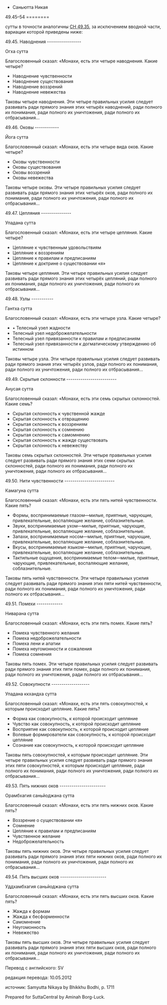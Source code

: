 









* Саньютта Никая


49\.45–54
\=\=\=\=\=\=\=\=



сутты в точности аналогичны [СН 49\.35](/sn49\.35/ru/sv), за исключением вводной части, вариации которой приведены ниже:



49\.45\. Наводнения
\-\-\-\-\-\-\-\-\-\-\-\-\-\-\-\-\-


Огха сутта


Благословенный сказал: «Монахи, есть эти четыре наводнения\. Какие четыре?


* Наводнение чувственности
* Наводнение существования
* Наводнение воззрений
* Наводнение невежества


Таковы четыре наводнения\. Эти четыре правильных усилия следует развивать ради прямого знания этих четырёх наводнений, ради полного их понимания, ради полного их уничтожения, ради полного их отбрасывания…




49\.46\. Оковы
\-\-\-\-\-\-\-\-\-\-\-\-


Йога сутта


Благословенный сказал: «Монахи, есть эти четыре вида оков\. Какие четыре?


* Оковы чувственности
* Оковы существования
* Оковы воззрений
* Оковы невежества


Таковы четыре оковы\. Эти четыре правильных усилия следует развивать ради прямого знания этих четырёх оков, ради полного их понимания, ради полного их уничтожения, ради полного их отбрасывания…




49\.47\. Цепляния
\-\-\-\-\-\-\-\-\-\-\-\-\-\-\-


Упадана сутта


Благословенный сказал: «Монахи, есть эти четыре цепляния\. Какие четыре?


* Цепляние к чувственным удовольствиям
* Цепляние к воззрениям
* Цепляние к правилам и предписаниям
* Цепляние к доктрине о существовании «я»


Таковы четыре цепляния\. Эти четыре правильных усилия следует развивать ради прямого знания этих четырёх цепляний, ради полного их понимания, ради полного их уничтожения, ради полного их отбрасывания…




49\.48\. Узлы
\-\-\-\-\-\-\-\-\-\-\-


Гантха сутта


Благословенный сказал: «Монахи, есть эти четыре узла\. Какие четыре?


* ٭ Телесный узел жадности
* Телесный узел недоброжелательности
* Телесный узел привязанности к правилам и предписаниям
* Телесный узел привязанности к догматическому утверждению об истинном


Таковы четыре узла\. Эти четыре правильных усилия следует развивать ради прямого знания этих четырёх узлов, ради полного их понимания, ради полного их уничтожения, ради полного их отбрасывания…




49\.49\. Скрытые склонности
\-\-\-\-\-\-\-\-\-\-\-\-\-\-\-\-\-\-\-\-\-\-\-\-\-


Анусая сутта


Благословенный сказал: «Монахи, есть эти семь скрытых склонностей\. Какие семь?


* Скрытая склонность к чувственной жажде
* Скрытая склонность к отвращению
* Скрытая склонность к воззрениям
* Скрытая склонность к сомнению
* Скрытая склонность к самомнению
* Скрытая склонность к жажде существовать
* Скрытая склонность к невежеству


Таковы семь скрытых склонностей\. Эти четыре правильных усилия следует развивать ради прямого знания этих семи скрытых склонностей, ради полного их понимания, ради полного их уничтожения, ради полного их отбрасывания…




49\.50\. Нити чувственности
\-\-\-\-\-\-\-\-\-\-\-\-\-\-\-\-\-\-\-\-\-\-\-\-\-


Камагуна сутта


Благословенный сказал: «Монахи, есть эти пять нитей чувственности\. Какие пять?


* Формы, воспринимаемые глазом—милые, приятные, чарующие, привлекательные, воспаляющие желание, соблазнительные\.
* Звуки, воспринимаемые ухом—милые, приятные, чарующие, привлекательные, воспаляющие желание, соблазнительные\.
* Запахи, воспринимаемые носом—милые, приятные, чарующие, привлекательные, воспаляющие желание, соблазнительные\.
* Вкусы, воспринимаемые языком—милые, приятные, чарующие, привлекательные, воспаляющие желание, соблазнительные\.
* Тактильные ощущения, воспринимаемые телом—милые, приятные, чарующие, привлекательные, воспаляющие желание, соблазнительные\.


Таковы пять нитей чувственности\. Эти четыре правильных усилия следует развивать ради прямого знания этих пяти нитей чувственности, ради полного их понимания, ради полного их уничтожения, ради полного их отбрасывания…




49\.51\. Помехи
\-\-\-\-\-\-\-\-\-\-\-\-\-


Ниварана сутта


Благословенный сказал: «Монахи, есть эти пять помех\. Какие пять?


* Помеха чувственного желания
* Помеха недоброжелательности
* Помеха лени и апатии
* Помеха неугомонности и сожаления
* Помеха сомнения


Таковы пять помех\. Эти четыре правильных усилия следует развивать ради прямого знания этих пяти помех, ради полного их понимания, ради полного их уничтожения, ради полного их отбрасывания…




49\.52\. Совокупности
\-\-\-\-\-\-\-\-\-\-\-\-\-\-\-\-\-\-\-


Упадана ккхандха сутта


Благословенный сказал: «Монахи, есть эти пять совокупностей, к которым происходит цепляние\. Какие пять?


* Форма как совокупность, к которой происходит цепляние
* Чувство как совокупность, к которой происходит цепляние
* Восприятие как совокупность, к которой происходит цепляние
* Волевые формирователи как совокупность, к которой происходит цепляние
* Сознание как совокупность, к которой происходит цепляние


Таковы пять совокупностей, к которым происходит цепляние\. Эти четыре правильных усилия следует развивать ради прямого знания этих пяти совокупностей, к которым происходит цепляние, ради полного их понимания, ради полного их уничтожения, ради полного их отбрасывания…




49\.53\. Пять нижних оков
\-\-\-\-\-\-\-\-\-\-\-\-\-\-\-\-\-\-\-\-\-\-\-


Орамбхагия саньйоджана сутта


Благословенный сказал: «Монахи, есть эти пять нижних оков\. Какие пять?


* Воззрение о существовании «я»
* Сомнение
* Цепляние к правилам и предписаниям
* Чувственное желание
* Недоброжелательность


Таковы пять нижних оков\. Эти четыре правильных усилия следует развивать ради прямого знания этих пяти нижних оков, ради полного их понимания, ради полного их уничтожения, ради полного их отбрасывания…




49\.54\. Пять высших оков
\-\-\-\-\-\-\-\-\-\-\-\-\-\-\-\-\-\-\-\-\-\-\-


Уддхамбхагия саньйоджана сутта


Благословенный сказал: «Монахи, есть эти пять высших оков\. Какие пять?


* Жажда к формам
* Жажда к бесформенности
* Самомнение
* Неугомонность
* Невежество


Таковы пять высших оков\. Эти четыре правильных усилия следует развивать ради прямого знания этих пяти высших оков, ради полного их понимания, ради полного их уничтожения, ради полного их отбрасывания…




Перевод с английского: SV


редакция перевода: 10\.05\.2012


источник: Samyutta Nikaya by Bhikkhu Bodhi, p\. 1711


Prepared for SuttaCentral by Aminah Borg\-Luck\.






